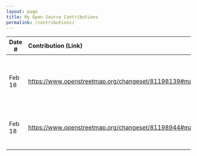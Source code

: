 ```yaml
---
layout: page
title: My Open Source Contributions
permalink: /contributions/
---
```


<!--
Type of the contribution should be "Wikipedia edit", "OpenStreet Map feature", "Documentation", "Course website", "Blog",
"Browse Add-on", etc.

The description should include a brief summary of what you did.

Replace the first row with your own contribution. 

-->





| Date #       | Contribution (Link)  | Type  | Description |
|---|:---|:---|:---|
| Feb 18   | https://www.openstreetmap.org/changeset/81198139#map=19/-6.22679/106.60815    | OpenStreetMap    |   Added a Starbucks location in my home country (Jakarta, Indonesia)    |
|   Feb 18  |  https://www.openstreetmap.org/changeset/81198944#map=19/-6.19330/106.82381   |  OpenStreetMap   | Added missing name to Hotel in Indonesia      |
|     |     |     |      |

